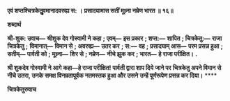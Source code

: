 **एवं शप्तश्चित्रकेतुॢवमानादवरुह्य स: ।** **प्रसादयामास सतीं मूध्र्ना नम्रेण भारत ॥ १६॥** 

**शब्दार्थ** 

**श्री-शुक: उवाच—** **श्रीशुक देव गोस्वामी ने कहा** **; एवम्—** **इस प्रकार** **; शप्त:—** **शापित** **; चित्रकेतु:—** **राजा चित्रकेतु** **;** **विमानात्—** **विमान से** **; अवरुह्य—** **उतर कर** **; स:—** **वह** **; प्रसादयाम् आस—** **परम प्रसन्न हुआ** **; सतीम्—** **पार्वती को** **; मूध्र्ना—** **शिर से** **; नम्रेण—** **नीचे झुक कर** **; भारत—** **हे राजा परीक्षित।** **.** 

**श्री शुकदेव गोस्वामी ने आगे कहा—हे राजा परीक्षित! पार्वती द्वारा शाप दिये जाने पर** **चित्रकेतु अपने विमान से नीचे उतरा, उनके समक्ष विनम्रतापूर्वक नतमस्तक हुआ और उसने** **उन्हें पूर्णरूपेण प्रसन्न कर दिया।** **** 

**चित्रकेतुरुवाच** 